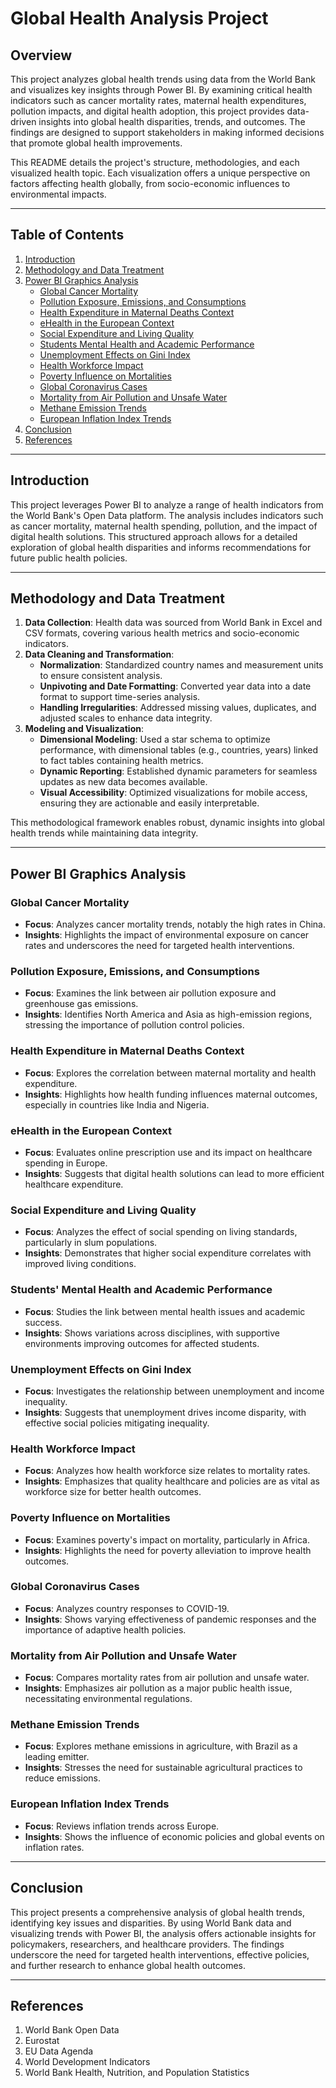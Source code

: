 # Global Health Analysis Project

## Overview

This project analyzes global health trends using data from the World Bank and visualizes key insights through Power BI. By examining critical health indicators such as cancer mortality rates, maternal health expenditures, pollution impacts, and digital health adoption, this project provides data-driven insights into global health disparities, trends, and outcomes. The findings are designed to support stakeholders in making informed decisions that promote global health improvements.

This README details the project's structure, methodologies, and each visualized health topic. Each visualization offers a unique perspective on factors affecting health globally, from socio-economic influences to environmental impacts.

---

## Table of Contents

1. [Introduction](#introduction)
2. [Methodology and Data Treatment](#methodology-and-data-treatment)
3. [Power BI Graphics Analysis](#power-bi-graphics-analysis)
    - [Global Cancer Mortality](#global-cancer-mortality)
    - [Pollution Exposure, Emissions, and Consumptions](#pollution-exposure-emissions-and-consumptions)
    - [Health Expenditure in Maternal Deaths Context](#health-expenditure-in-maternal-deaths-context)
    - [eHealth in the European Context](#ehealth-in-the-european-context)
    - [Social Expenditure and Living Quality](#social-expenditure-and-living-quality)
    - [Students Mental Health and Academic Performance](#students-mental-health-and-academic-performance)
    - [Unemployment Effects on Gini Index](#unemployment-effects-on-gini-index)
    - [Health Workforce Impact](#health-workforce-impact)
    - [Poverty Influence on Mortalities](#poverty-influence-on-mortalities)
    - [Global Coronavirus Cases](#global-coronavirus-cases)
    - [Mortality from Air Pollution and Unsafe Water](#mortality-from-air-pollution-and-unsafe-water)
    - [Methane Emission Trends](#methane-emission-trends)
    - [European Inflation Index Trends](#european-inflation-index-trends)
4. [Conclusion](#conclusion)
5. [References](#references)

---

## Introduction

This project leverages Power BI to analyze a range of health indicators from the World Bank's Open Data platform. The analysis includes indicators such as cancer mortality, maternal health spending, pollution, and the impact of digital health solutions. This structured approach allows for a detailed exploration of global health disparities and informs recommendations for future public health policies.

---

## Methodology and Data Treatment

1. **Data Collection**: Health data was sourced from World Bank in Excel and CSV formats, covering various health metrics and socio-economic indicators.
2. **Data Cleaning and Transformation**:
    - **Normalization**: Standardized country names and measurement units to ensure consistent analysis.
    - **Unpivoting and Date Formatting**: Converted year data into a date format to support time-series analysis.
    - **Handling Irregularities**: Addressed missing values, duplicates, and adjusted scales to enhance data integrity.
3. **Modeling and Visualization**:
    - **Dimensional Modeling**: Used a star schema to optimize performance, with dimensional tables (e.g., countries, years) linked to fact tables containing health metrics.
    - **Dynamic Reporting**: Established dynamic parameters for seamless updates as new data becomes available.
    - **Visual Accessibility**: Optimized visualizations for mobile access, ensuring they are actionable and easily interpretable.

This methodological framework enables robust, dynamic insights into global health trends while maintaining data integrity.

---

## Power BI Graphics Analysis

### Global Cancer Mortality
- **Focus**: Analyzes cancer mortality trends, notably the high rates in China.
- **Insights**: Highlights the impact of environmental exposure on cancer rates and underscores the need for targeted health interventions.

### Pollution Exposure, Emissions, and Consumptions
- **Focus**: Examines the link between air pollution exposure and greenhouse gas emissions.
- **Insights**: Identifies North America and Asia as high-emission regions, stressing the importance of pollution control policies.

### Health Expenditure in Maternal Deaths Context
- **Focus**: Explores the correlation between maternal mortality and health expenditure.
- **Insights**: Highlights how health funding influences maternal outcomes, especially in countries like India and Nigeria.

### eHealth in the European Context
- **Focus**: Evaluates online prescription use and its impact on healthcare spending in Europe.
- **Insights**: Suggests that digital health solutions can lead to more efficient healthcare expenditure.

### Social Expenditure and Living Quality
- **Focus**: Analyzes the effect of social spending on living standards, particularly in slum populations.
- **Insights**: Demonstrates that higher social expenditure correlates with improved living conditions.

### Students' Mental Health and Academic Performance
- **Focus**: Studies the link between mental health issues and academic success.
- **Insights**: Shows variations across disciplines, with supportive environments improving outcomes for affected students.

### Unemployment Effects on Gini Index
- **Focus**: Investigates the relationship between unemployment and income inequality.
- **Insights**: Suggests that unemployment drives income disparity, with effective social policies mitigating inequality.

### Health Workforce Impact
- **Focus**: Analyzes how health workforce size relates to mortality rates.
- **Insights**: Emphasizes that quality healthcare and policies are as vital as workforce size for better health outcomes.

### Poverty Influence on Mortalities
- **Focus**: Examines poverty's impact on mortality, particularly in Africa.
- **Insights**: Highlights the need for poverty alleviation to improve health outcomes.

### Global Coronavirus Cases
- **Focus**: Analyzes country responses to COVID-19.
- **Insights**: Shows varying effectiveness of pandemic responses and the importance of adaptive health policies.

### Mortality from Air Pollution and Unsafe Water
- **Focus**: Compares mortality rates from air pollution and unsafe water.
- **Insights**: Emphasizes air pollution as a major public health issue, necessitating environmental regulations.

### Methane Emission Trends
- **Focus**: Explores methane emissions in agriculture, with Brazil as a leading emitter.
- **Insights**: Stresses the need for sustainable agricultural practices to reduce emissions.

### European Inflation Index Trends
- **Focus**: Reviews inflation trends across Europe.
- **Insights**: Shows the influence of economic policies and global events on inflation rates.

---

## Conclusion

This project presents a comprehensive analysis of global health trends, identifying key issues and disparities. By using World Bank data and visualizing trends with Power BI, the analysis offers actionable insights for policymakers, researchers, and healthcare providers. The findings underscore the need for targeted health interventions, effective policies, and further research to enhance global health outcomes.

---

## References

1. World Bank Open Data
2. Eurostat
3. EU Data Agenda
4. World Development Indicators
5. World Bank Health, Nutrition, and Population Statistics
